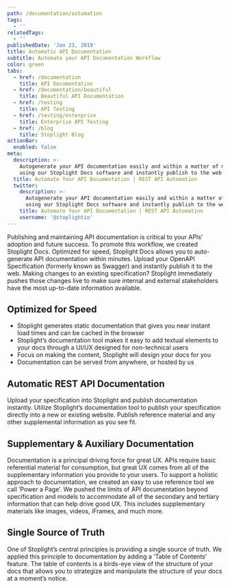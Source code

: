 ```yaml
---
path: /documentation/automation
tags:
  - ''
relatedTags:
  - ''
publishedDate: 'Jan 23, 2019'
title: Automatic API Documentation
subtitle: Automate your API Documentation Workflow
color: green
tabs:
  - href: /documentation
    title: API Documentation
  - href: /documentation/beautiful
    title: Beautiful API Documentation
  - href: /testing
    title: API Testing
  - href: /testing/enterprise
    title: Enterprise API Testing
  - href: /blog
    title: Stoplight Blog
actionBar:
  enabled: false
meta:
  description: >-
    Autogenerate your API documentation easily and within a matter of minutes
    using our Stoplight Docs software and instantly publish to the web
  title: Automate Your API Documentation | REST API Automation
  twitter:
    description: >-
      Autogenerate your API documentation easily and within a matter of minutes
      using our Stoplight Docs software and instantly publish to the web
    title: Automate Your API Documentation | REST API Automation
    username: '@stoplightio'
---
```


Publishing and maintaining API documentation is critical to your APIs’ adoption and future success. To promote this workflow, we created Stoplight Docs. Optimized for speed, Stoplight Docs allows you to auto-generate API documentation within minutes. Upload your OpenAPI Specification (formerly known as Swagger) and instantly publish it to the web. Making changes to an existing specification? Stoplight immediately pushes those changes live to make sure internal and external stakeholders have the most up-to-date information available.

## Optimized for Speed

- Stoplight generates static documentation that gives you near instant load times and can be cached in the browser
- Stoplight’s documentation tool makes it easy to add textual elements to your docs through a UI/UX designed for non-technical users
- Focus on making the content, Stoplight will design your docs for you
- Documentation can be served from anywhere, or hosted by us

## Automatic REST API Documentation

Upload your specification into Stoplight and publish documentation instantly. Utilize Stoplight’s documentation tool to publish your specification directly into a new or existing website. Publish reference material and any other supplemental information as you see fit.

## Supplementary & Auxiliary Documentation

Documentation is a principal driving force for great UX. APIs require basic referential material for consumption, but great UX comes from all of the supplementary information you provide to your users. To support a holistic approach to documentation, we created an easy to use reference tool we call ‘Power a Page’. We pushed the limits of API documentation beyond specification and models to accommodate all of the secondary and tertiary information that can help drive good UX. This includes supplementary materials like images, videos, iFrames, and much more.

## Single Source of Truth

One of Stoplight’s central principles is providing a single source of truth. We applied this principle to documentation by adding a ‘Table of Contents’ feature. The table of contents is a birds-eye view of the structure of your docs that allows you to strategize and manipulate the structure of your docs at a moment’s notice.
